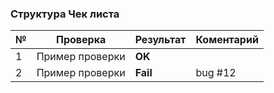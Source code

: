 ### Структура Чек листа
                    
№  | Проверка   | Результат | Коментарий
------------- | ------------- | ------------- | -------------
1 | Пример проверки | **OK** | 
2  | Пример проверки | **Fail** | bug #12

